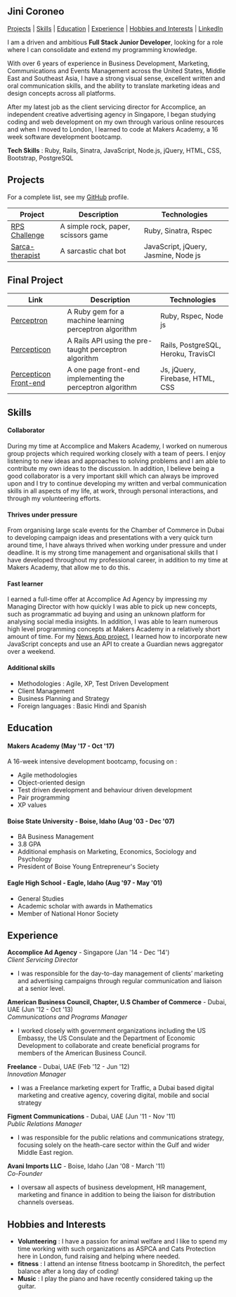 ## Jini Coroneo

[Projects](#projects) | [Skills](#skills) | [Education](#education) | [Experience](#experience) |
[Hobbies and Interests](#hobbies-and-interests) | [LinkedIn](https://www.linkedin.com/in/jinicoroneo)

I am a driven and ambitious **Full Stack Junior Developer**, looking for a role where I can consolidate and extend my programming knowledge.

With over 6 years of experience in Business Development, Marketing, Communications and Events Management across the United States, Middle East and Southeast Asia, I have a strong visual sense, excellent written and oral communication skills, and the ability to translate marketing ideas and design concepts across all platforms.

After my latest job as the client servicing director for Accomplice, an independent creative advertising agency in Singapore, I began studying coding and web development on my own through various online resources and when I moved to London, I learned to code at Makers Academy, a 16 week software development bootcamp.

**Tech Skills** : Ruby, Rails, Sinatra, JavaScript, Node.js, jQuery, HTML, CSS, Bootstrap, PostgreSQL

## Projects

For a complete list, see my [GitHub](https://github.com/jinimcoroneo) profile.

| Project   | Description | Technologies |
|---        |---         |---           |
| [RPS Challenge](https://github.com/jinimcoroneo/rps-challenge) | A simple rock, paper, scissors game | Ruby, Sinatra, Rspec |
| [Sarca-therapist](https://github.com/jinimcoroneo/sarca-therapist) | A sarcastic chat bot | JavaScript, jQuery, Jasmine, Node js |

## Final Project

| Link   | Description | Technologies |
|---        |---         |---           |
| [Perceptron](https://github.com/jinimcoroneo/Perceptron) | A Ruby gem for a machine learning perceptron algorithm | Ruby, Rspec, Node js |
| [Percepticon](https://github.com/jinimcoroneo/percepticon) | A Rails API using the pre-taught perceptron algorithm | Rails, PostgreSQL, Heroku, TravisCI |
| [Percepticon Front-end](https://github.com/jinimcoroneo/percepticon-frontend) | A one page front-end implementing the perceptron algorithm | Js, jQuery, Firebase, HTML, CSS |

## Skills

#### Collaborator

During my time at Accomplice and Makers Academy, I worked on numerous group projects which required working closely with a team of peers. I enjoy listening to new ideas and approaches to solving problems and I am able to contribute my own ideas to the discussion. In addition, I believe being a good collaborator is a very important skill which can always be improved upon and I try to continue developing my written and verbal communication skills in all aspects of my life, at work, through personal interactions, and through my volunteering efforts.

#### Thrives under pressure

From organising large scale events for the Chamber of Commerce in Dubai to developing campaign ideas and presentations with a very quick turn around time, I have always thrived when working under pressure and under deadline. It is my strong time management and organisational skills that I have developed throughout my professional career, in addition to my time at Makers Academy, that allow me to do this.

#### Fast learner

I earned a full-time offer at Accomplice Ad Agency by impressing my Managing Director with how quickly I was able to pick up new concepts, such as programmatic ad buying and using an unknown platform for analysing social media insights. In addition, I was able to learn numerous high level programming concepts at Makers Academy in a relatively short amount of time. For my [News App project](https://github.com/jinimcoroneo/news-summary-app), I learned how to incorporate new JavaScript concepts and use an API to create a Guardian news aggregator over a weekend.


#### Additional skills

 - Methodologies : Agile, XP, Test Driven Development
 - Client Management
 - Business Planning and Strategy
 - Foreign languages : Basic Hindi and Spanish

## Education

#### Makers Academy (May '17 - Oct '17)

A 16-week intensive development bootcamp, focusing on :

- Agile methodologies
- Object-oriented design
- Test driven development and behaviour driven development
- Pair programming
- XP values

#### Boise State University -  Boise, Idaho (Aug '03 - Dec '07)

- BA Business Management
- 3.8 GPA
- Additional emphasis on Marketing, Economics, Sociology and Psychology
- President of Boise Young Entrepreneur's Society

#### Eagle High School -  Eagle, Idaho (Aug '97 - May '01)

- General Studies
- Academic scholar with awards in Mathematics
- Member of National Honor Society

## Experience

**Accomplice Ad Agency** - Singapore (Jan '14 - Dec '14')    
*Client Servicing Director*

- I was responsible for the day-to-day management of clients’ marketing and advertising campaigns through regular
communication and liaison at a senior level.

**American Business Council, Chapter, U.S Chamber of Commerce** - Dubai, UAE (Jun '12 - Oct '13)    
*Communications and Programs Manager*  

- I worked closely with government organizations including the US Embassy, the US Consulate and the Department of
Economic Development to collaborate and create beneficial programs for members of the American Business Council.

**Freelance** - Dubai, UAE (Feb '12 - Jun '12)   
*Innovation Manager*  

- I was a Freelance marketing expert for Traffic, a Dubai based digital marketing and creative agency, covering digital,
mobile and social strategy

**Figment Communications** - Dubai, UAE (Jun '11 - Nov '11)   
*Public Relations Manager*  

- I was responsible for the public relations and communications strategy, focusing solely on the heath-care sector
within the Gulf and wider Middle East region.

**Avani Imports LLC** - Boise, Idaho (Jan '08 - March '11)   
*Co-Founder*  

- I oversaw all aspects of business development, HR management, marketing and finance in addition to being the liaison
for distribution channels overseas.

## Hobbies and Interests
- **Volunteering** : I have a passion for animal welfare and I like to spend my time working with such organizations as ASPCA and Cats Protection here in London, fund raising and helping where needed.
- **fitness** : I attend an intense fitness bootcamp in Shoreditch, the perfect balance after a long day of coding!
- **Music** : I play the piano and have recently considered taking up the guitar.
